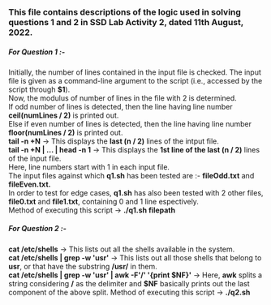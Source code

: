 <h3>
This file contains descriptions of the logic used in solving questions 1 and 2 in SSD Lab Activity 2, dated 11th August, 2022.
</h3>



<h5>
For Question 1 :-
</h5>
  
Initially, the number of lines contained in the input file is checked. The input file is given as a command-line argument to the script (i.e., accessed by the script through <strong>$1</strong>).<br>
Now, the modulus of number of lines in the file with 2 is determined.<br>
If odd number of lines is detected, then the line having line number <strong>ceil(numLines / 2)</strong> is printed out.<br>
Else if even number of lines is detected, then the line having line number <strong>floor(numLines / 2)</strong> is printed out.<br>
<strong>tail -n +N</strong> -> This displays the <strong>last (n / 2)</strong> lines of the intput file.<br>
<strong>tail -n +N | ... | head -n 1</strong> -> This displays the <strong>1st line of the last (n / 2)</strong> lines of the input file.<br> 
Here, line numbers start with 1 in each input file.<br>
The input files against which <strong>q1.sh</strong> has been tested are :- <strong>fileOdd.txt</strong> and <strong>fileEven.txt.</strong><br>
In order to test for edge cases, <strong>q1.sh</strong> has also been tested with 2 other files, <strong>file0.txt</strong> and <strong>file1.txt</strong>, containing 0 and 1 line espectively.<br>
Method of executing this script -> <strong>./q1.sh filepath</strong>


<h5>
For Question 2 :- 
</h5>
  
<strong>cat /etc/shells</strong> -> This lists out all the shells available in the system.<br>
<strong>cat /etc/shells | grep -w 'usr'</strong> -> This lists out all those shells that belong to <strong>usr</strong>, or that have the substring <strong>/usr/</strong> in them.<br>
<strong>cat /etc/shells | grep -w 'usr' | awk -F'/' '{print $NF}'</strong> -> Here, <strong>awk</strong> splits a string considering <strong>/</strong> as the delimiter and <strong>$NF</strong> basically prints out the last component of the above split.
Method of executing this script -> <strong>./q2.sh</strong>
